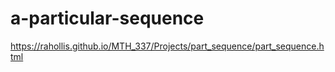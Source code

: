 # a-particular-sequence
https://rahollis.github.io/MTH_337/Projects/part_sequence/part_sequence.html
